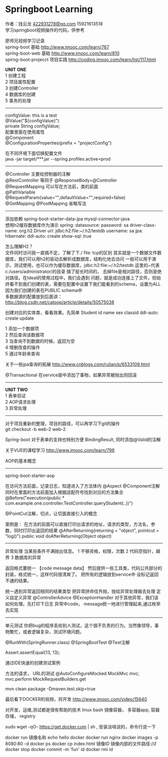 # Springboot Learning
作者：钱云龙 422931278@qq.com 15921613518<br>
学习springboot视频操作的代码，供参考

廖师兄视频学习记录<br>
spring-boot 基础
http://www.imooc.com/learn/767<br>
spring-boot-web 基础
http://www.imooc.com/learn/810<br>
spirng-boot-projecct 项目实践 http://coding.imooc.com/learn/list/117.html

<b>UNIT ONE</b><br>
1 创建工程 <br>
2 项目属性配置 <br>
3 创建Controller <br>
4 数据库的创建<br>
5 事务的处理<br>

************

 configValue: this is a test<br>
 @Value("${configValue}")<br>
 private String configValue;<br>
 配置里面在使用属性</br>
 @Component<br>
 @ConfigurationProperties(prefix = "projectConfig")
 
 在不同环境下面切换配置文件</br>
 java -jar target/***.jar --spring.profiles.active=prod
 
 ************
 @Controller 主要给控制器的注解<br>
 @RestController 等同于 @ResponseBody+@Controller<br>
 @RequestMapping 可以写在方法前，类的前面<br>
 @PathVariable<br>
 @RequestParam(value="",defaultValue="",required=false)<br>
 @GetMapping @PostMapping 省略写法<br>
 
 ************
 添加依赖
 spring-boot-starter-data-jpa
 mysql-connector-java<br>
 想用h2缓存数据库作为演示
 spring:
   datasource:
     password: sa
     driver-class-name: org.h2.Driver
     url: jdbc:h2:file:~/.h2/testdb
     username: sa
   jpa:
     hibernate:
       ddl-auto: create
     show-sql: true
 
 怎么理解H2？<br>
 文件同时访问我一直搞不定，了解了下./ file: tcp的区别
 其实就是一个数据文件数据库，我们可以用h2的驱动去解析成数据库，结构化地去访问
 一般可以用于演示，测试使用，也可以作为缓存数据库，jdbc:h2:file:~/.h2/testdb
 这里的~代表 c:/users/administrator/的目录
 搞了挺长时间的， 去掉file是相对路径，否则是绝对路径。在Ideal的使用过程中，我们会遇到
 问题，就是成功连接上了文件，但始终看不到我们创建的表，需要在配置中设置下我们能看到的schema，设置为ALL
 因为我们创建的表在PUBLIC schema中<br>
 多数据源的配置放到后面讲：http://blog.csdn.net/catoop/article/details/50575038<br>
 
 创建对应的实体类，看看效果。先简单 Student id name sex classid
ddl-auto: create update<br>

1 添加一个数据项 <br>
2 然后查询该数据项 <br>
3 当查询不到数据的时候，返回为空<br>
4 增删改查的操作<br>
5 通过年龄来查询<br>

关于一些jpa查询的拓展
http://www.cnblogs.com/rulian/p/6533109.html<br>

@Transactional 在service层中添加了事物，如果异常被抛出则回滚<br>


****************
<b>UNIT TWO</b><br>
1 表单验证 <br>
2 AOP请求处理 <br>
3 异常处理 <br>
************************
对于项目重新的整理，项目的路径，可以再学习下git的操作<br>
git checkout -b web-2 web-2

Spring-boot 对于表单的支持也特别方便
BindingResult, 同时添加@Valid的注解

关于VUE的课程学习  http://www.imooc.com/learn/796<br>

AOP的基本概念

************************
spring-boot-starter-aop

在访问方法前面，记录日志，知道进入了方法体内
@Aspect
@Component注解
同时在里面的方法前面加入根据适配符号找到对应的方法集合
@Before("execution(public * com.example.one.controller.TestController.queryStudent(..))")
<br>

@PointCut注解，切点，让切面直接引入的概念

案例是：
在方法的前面可以直接打印出请求的地址，请求的类型，方法名，参数，同时打印出返回的结果
@AfterReturning(returning = "object", pointcut = "log()")
public void doAfterReturning(Object object)

************************
异常处理
当某些条件不满抛出信息。
1 不够资格，权限，次数
2 代码空指针，越界
3 数据库的异常

返回格式要统一
【code  message data】
然后提供一些工具类，代码公共部分的封装，格式统一，这样代码很清爽了。
把所有的逻辑放到service中
设标记返回不通的结果。

统一遇到异常返回相同的结果类型
把异常拼命往外抛，抛给异常处理器去处理
定义自定义异常 
@ControllerAdvice
@ExceptionHandler
对于其他异常，我们该如何处理。先打印下日志
异常中code， message统一地进行管理起来,通过枚举去实现

**************************
单元测试
你把bug的程序丢给别人测试，这个很不负责的行为。当然像领导，事物繁忙，或者逻辑复杂，测试环境问题。

@RunWith(SpringRunner.class)
@SpringBootTest
@Test注解

Assert.assertEqual(13, 13);

通过IDE快速的创建测试案例

方法的请求， URL的测试
@AutoConfigureMocked
MockMvc mvc;
mvc.perform  MockRequestBuilders.get


mvn clean package -Dmaven.test.skip=true


最后看下DOCKER的视频，将开发
http://www.imooc.com/video/15640

对开发，运维,测试都是很有帮助的技术 linux  bash
镜像容器， 多容器app, 容器存储， registry

sudo wget -qO- https://get.docker.com | sh ,
安装没啥说的，命令行说一下

docker run 镜像名称 echo hello docker
docker run nginx
docker images -p 8080:80 -d
docker ps
docker cp index.html 镜像ID 镜像内部的文件路径://**/**
docker stop
docker commit -m 'fun' id
docker rmi id







 
